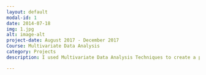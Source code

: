 ```yaml
---
layout: default
modal-id: 1
date: 2014-07-18
img: 1.jpg
alt: image-alt
project-date: August 2017 - December 2017
Course: Multivariate Data Analysis
category: Projects
description: I used Multivariate Data Analysis Techniques to create a predictive data analysis that extracts information from an organizational dataset regarding its employees, to understand the reasons behind resignation of earlier employees, and to predict likeliness of current employees resigning for similar reasons. Below is a detailed report that explains the nitty-gritties of the project, which used R and Python to perform Principal Components Analysis for Dimensionality Reduction, Logistic Regression for Predictive Analysis, and Clustering Analysis for Classification: http://bit.ly/2Fe8cq3

---
```

